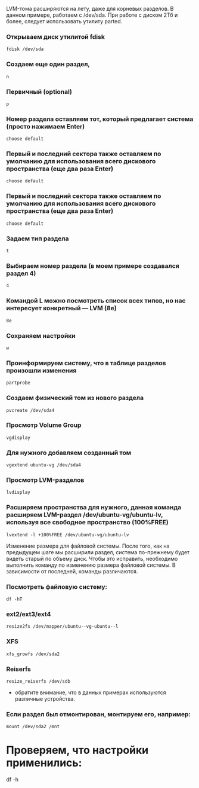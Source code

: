 LVM-тома расширяются на лету, даже для корневых разделов. В данном примере, работаем с /dev/sda.
При работе с диском 2Тб и более, следует использовать утилиту parted.

### Открываем диск утилитой fdisk
`fdisk /dev/sda`

### Создаем еще один раздел,
`n`

### Первичный (optional)
`p`

### Номер раздела оставляем тот, который предлагает система (просто нажимаем Enter)
`choose default`

### Первый и последний сектора также оставляем по умолчанию для использования всего дискового пространства (еще два раза Enter)
`choose default`

### Первый и последний сектора также оставляем по умолчанию для использования всего дискового пространства (еще два раза Enter)
`choose default`

### Задаем тип раздела
`t`

### Выбираем номер раздела (в моем примере создавался раздел 4)
`4`

### Командой L можно посмотреть список всех типов, но нас интересует конкретный — LVM (8e)
`8e`

### Сохраняем настройки
`w`

### Проинформируем систему, что в таблице разделов произошли изменения
`partprobe`

### Создаем физический том из нового раздела
`pvcreate /dev/sda4`

### Просмотр Volume Group
`vgdisplay`

### Для нужного добавляем созданный том
`vgextend ubuntu-vg /dev/sda4`

### Просмотр LVM-разделов 
`lvdisplay`

### Расширяем пространства для нужного, данная команда расширяем LVM-раздел /dev/ubuntu-vg/ubuntu-lv, используя все свободное пространство (100%FREE)
`lvextend -l +100%FREE /dev/ubuntu-vg/ubuntu-lv`


Изменение размера для файловой системы.
После того, как на предыдущем шаге мы расширили раздел, система по-прежнему будет видеть старый по объему диск. Чтобы это исправить, 
необходимо выполнить команду по изменению размера файловой системы. В зависимости от последней, команды различаются.

### Посмотреть файловую систему:
`df -hT`

### ext2/ext3/ext4
`resize2fs /dev/mapper/ubuntu--vg-ubuntu--l`

### XFS
`xfs_growfs /dev/sda2`

### Reiserfs
`resize_reiserfs /dev/sdb`

* обратите внимание, что в данных примерах используются различные устройства.

### Если раздел был отмонтирован, монтируем его, например:
`mount /dev/sda2 /mnt`

# Проверяем, что настройки применились:
df -h 





